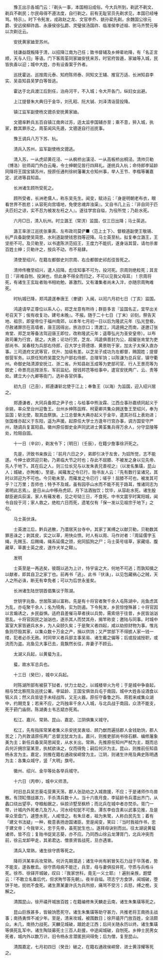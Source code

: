 <!-- { "loadSidebar": true } -->
　　豫王出示各城门云：『剃头一事，本国相沿成俗。今大兵所到，剃武不剃文、剃兵不剃民；尔民毋得不遵法度，自行剃之。前有无耻官员先剃求见，本国已经唾骂。特示』。时下令髡发，戎政赵之龙、文官李乔、姚孙棐先剃，余魏国公徐元爵、安远侯柳祚昌、永康侯徐弘爵、灵璧侯汤国祚、临淮侯李述祖、驸马齐赞元等以次剃讫云。

　　安抚黄家廸至苏州。

　　钱谦益既叛降于清，以招降江南为己任；致书督辅及乡绅辈劝降，有「名正言顺，天与人归」等语。门下客周荃同家廸安抚来苏，时官府皆遁，家廸等入城，民皆执香以迎；城中大姓，亦有设香案于外者。

　　巡抚霍达、巡按周元泰、知府陈师泰、同知文王辅、推官万适、长洲知县李实、吴县知县吴梦白等皆逃。

　　霍达于北兵渡江后到任，泊舟河干，不入城；令大开各门，纵妇女出避。

　　上江提督朱大典归于金华，刘孔昭、阮大铖、刘泽清诣营投降。

　　镇江监军副使杨文骢杀安抚黄家廸。

　　文骢率黔兵五百自镇江南奔过苏，适太监李国辅亦至；乘不意，猝入城，执家，数其罪杀之。周荃闻风先遁，文骢遂自行巡抚事。

　　豫王调兵八万下苏、杭。

　　清兵入苏州，监军副使杨文骢逃。

　　清入苏，一从虎邱黄花泾、一从枫桥出潢泾、一从高板桥出桐泾。清帅贝勒（博洛）驻师阊门外白云庵，令士绅朝见皆行四拜礼。遂统兵入杭；命侍郎李延龄同降将王国宝镇苏州，授原任通判徐树藩署太仓知州事，举人王节、李楷等署嘉定、武进等县知县。

　　长洲诸生顾所受死之。

　　顾所受者，长洲老儒人，称东吴先生。闻变，赋诗云：『身是明朝老布衣，眼看世界不胜悲；从容死向宫墙地，免使忠魂弃浊渠』。又自书几上云：『非自同于匹夫匹妇之谅，实不忍为被发左衽之人』。遂往学宫自缢，为役所觉；乃赴水死。

　　六月□日，清入杭州。时立潞王（常淓）监国，仅三日出降；马士英逃。

　　潞王率浙江巡抚张秉真、左布政司莫俨■〈范上土下〉、督粮道副使王敬锡、杭严兵备副使吴简思、水利道副使钱思驺等迎降。马士英至杭，拟复奉立潞王，王坚拒不可。及贝勒至，以书遣陈洪范招王，王度力不能抗，遂身诣其营，请勿杀害百姓士绅；贝勒许之，按兵不动，市不易肆。

　　清使至绍兴，在籍左都御史刘宗周、右佥都御史祁彪佳皆死之。

　　清帅传檄至绍兴，遣人招降。彪佳知事不可为，投河死。宗周则绝粒死；其言日：『非难自刎、投渊也，但此身不得全而归之，不可以见我父母耳』！宗周将死，有诸生王玄趾者贻书相劝勉，甚激烈。又有潘集者尚未入泮，亦随宗周殉难死。

　　时杭城已降，郑鸿逵遂奉唐王（聿键）入闽，以闰六月初七日（丁亥）监国。

　　鸿逵请早正尊位以系人心，郑芝龙意有所待；群臣多言『监国名正，宜早出关号召天下；俟有收复功，建号未晚』。不报。随于二十七日（丁末）卯刻，祭告天地、祖宗，即皇帝位于福州南郊，以本年七月初一日以后为隆武元年（弘光登极，尽赦诸罪宗在高墙者，唐王因得出，旅泊京口；清渡江，鸿逵拥之而南，遂邀订张肯堂、郑芝龙等备法驾迎唐王即位，改称隆武元年；遥尊弘光为圣安皇帝）。以布政司署为行宫，居之。大赦；论功行赏，芝龙、鸿逵俱晋封为公，超擢张肯堂为吏部尚书、吴春枝为兵部右侍郎，召大学士蒋德璟、黄景昉于家，加太子太保入直办事。三司道府文武等官，优升、加级有差。以芝龙子成功为左都督，赐国姓；提督御营军务。以原任知府吴震交为户部右侍郎，总理军饷；以陈谦为总兵官，镇守衢州。命御史陆清源安抚江、浙二省。升知县赵玉成等为吏部司官、行人王景亮等为御史；命景亮巡按浙东、军前监纪。授钱邦芑等给事中，遣官安抚两广、云、贵等处。建立大小九卿等衙门，选补各官供事。

　　初九日（己丑），郑遵谦斩北使于江上；奉鲁王（以海）为监国，迎入绍兴居之。

　　郑遵谦者，大同兵备郑之尹子也；与给事中熊汝霖、江西佥事孙嘉绩同起义于余姚，率众至台州迎鲁王。台州乡绅陈函辉、柯夏卿共集众拥送鲁王至绍兴，奉为监国；斩北使，取其血祭旗。上江总督朱大典亦起义于金华，遣其孙珏上表劝进；张国维亦起义于东阳，遥为声援。起原任大学士方逢年行宫办事，调方国安守严州，随调兵复富阳县。徽州原任御史金声同武进士黄荃集兵得万余人，分守显陵等处，险阻自固。

　　十一日（辛卯），剃发令下；〔明日〕（壬辰），在籍少詹事徐汧死之。

　　先是，汧致书亲族云：『前月六日之夕，弟即引决于左舍，为奴所觉，志不能遂。今绅士欲郊迎贝勒，乃弟临大节之时也；存此不屈膝、不被发之身以见先帝、先人于地下。其在后之人，则三位长兄与以发朱表兄善视之』（以发名集璜，昆山人；城破，亦殉难）。至是，闻薙发之令已行，贻书友人云：『先有数行呈诸兄，其时以郊迎为不可也。今贝勒未至，而薙发之令已行；嗟乎！屈膝不可也，被发其可乎？江万里；吾师也；特予不及城，虽有园亭山水而不能不死于路耳，惟诸同志为弟明此志焉』。是日从山中移舟虎邱，月下沽酒独饮；饮毕，从容赴水死。诸生殷献臣避兵荻溪，家人有薙发者，见之号恸三日，不食死。中书文震亨时寓阳城，闻令自投于河；家人救之，绝粒六日而死，遗笔仅有「保一发以见祖宗于地下」之句。

　　马士英伏诛。

　　士英渡江后，黔兵逃散，乃潜居天台寺中。其家丁某缚之以献贝勒，贝勒数其罪恶诛之；剥其皮，实之以草，用快众愤。时人有以周、马作对者：『周延儒字玉绳，先赐玉、后赐绳，绳系延儒之颈，宛同狐狗之尸；马士英号瑶草，家藏瑶、腹藏草，草裹士英之皮，遂作犬羊之鞹』。

　　发明

　　士英至是一再逃矣，彼既以逃为上计，恃宇宙之大，何地不可逃；而孰知擒之以献者，即其自卫之家丁也。前再书「逃」、此书『伏诛」，以见包藏祸心之贼，天人之所必诛，断无有幸免者；可以为后世永鉴矣。

　　长洲诸生陆世钥首倡集议于陈湖。

　　世钥字兆鱼，世居陈湖以富称。先是有十将官者聚千余人屯陈湖中，兆鱼虑其为乱，亦屯聚千余人；名为犄角，实为防遏。下令髡发，乡民惊惶殊甚；十将官因以言煽诱之，乡民益惧。适府县差催马草者挟以兵势，需索倍于往昔，乡民皆汹汹思乱。十将官因民之汹汹也，遂杀其人而焚其舟，揭竿称变；邀陆与同事。时城中富室大家皆避兵水乡，为人朵颐久矣；于是聚义者四起，咸以劫掠财物为事。惟兆鱼则尽毁其家，以集众数十万金之产，捐以供饷；又严禁部下不得掳人家一钱一缕，犯者必杀无赦。时同举义者兵部主事吴易、诸生戴之偏等；后或投诚授职，或流而为盗。兆鱼见大事已去，竟飘然长往，弃妻子不顾云。

　　太湖义兵起，以黄蜚为主。

　　蜚，故水军总兵也。

　　十三日（癸巳），城中义兵起。

　　时陈湖所部有被获下狱者，伏力士劫之，以城楼举火为号；于是城中争奋起，相与焚北察院及巡抚公署。李延龄、王国宝俱敛兵屯于南园，城中大姓各设酒食以犒义兵；然义兵皆徒手未经战阵，又无火器。原任守备鲁之玙、蒋若来咸集众湖中，约期克复；若来不应，之玙独率千余人入城，与北兵战于南园，众溃不能支，死于葑门庙侧，陈湖勇士韦志斌亦死焉。

　　松江、嘉兴、常熟、昆山、嘉定、江阴俱集义城守。

　　松江，先有指挥常某者集义杀安抚吴衷垣、顾乃猷而遍括郡人金钱助饷，郡人苦之；乃共敦请原任两广总督沈犹龙为主。嘉兴，则推吏部尚书徐石麒、编修屠象美为主；新任兵备吴简思闻变，从水关出。常熟，先推原任知州严栻为主，既而总兵何沂拥宗室某至，执栻欲诛之，仅而得免；嗣后何沂为主。昆山，则推前任知县杨永言为主。嘉定，则推在籍右通政侯峒曾为主。江阴，则诸生许用及典史陈明遇为主：各集众城守，竖「大明」旗号。

　　徽州、绍兴、金华等处各举兵城守。

　　十六日（丙申），城中义师溃。

　　时旧总兵吴志葵屯营黄天荡，郡人张劭劝之入城救援，不应；于是诸师作鸟兽散。有顶缸僧战甚力，手杀清兵数十人。当十六夜月食，李延龄令兵潜出齐门，从蠡口绕出望亭，夺粮船据之，纵掠浒墅至枫桥；而北兵在城中者亦焚杀。胥门一带，计城内外死者几及万人，河水经旬犹不可食。潭东李伯含素以武事见推，及是率众至盘门，遽堕水死，人咸惜之。有朱旦者，祖为朱鹭，人称白民先生；着有「建文书法疑」一种，极意表扬逊国诸臣。至是闻变，笑曰：『当时我祖作书，忠于建文帝；今我举义，忠于先帝，虽死犹生也』。遂拜母诀别而出。往太湖说黄蜚诸师，皆不应；复贻书促吴志葵，亦不应。乃同西山徐云龙薄胥门，北兵冲突而前，徐云龙卸甲走，其弟君达、僧景贤皆战死，旦亦遇害。

　　清兵入常熟，诸生徐守质等死之。

　　降将洪某率兵攻常熟，何沂先期潜逃；诸生中尚有躬冒矢石力战于华荡者，势不能支，遂各散去。徐守质母病不能迁，兵至，母与妻俱投井死，守质与兵格斗死。徐市、徐铎开城破，叹曰：『我家世科，竟无一义士耶』！遍别亲族，题壁云：『不敢立名垂后代，但求殉节答先朝』。夜半自缢。项志宁方食饼，闻城破，堕饼于地，扼吭不食死。诸生萧某妻许氏为兵所掠，痛骂不受污；兵怒，缚之桅，支解之。

　　清围昆山，徐开禧开城放百姓；在籍编修朱天麟走云南，诸生朱集璜等死之。

　　昆山巨族甚多，皆输饷愿死守。诸生朱集璜等助守甚力，共推老将王南扬主战事；南扬勇悍不减少年。至是，清来攻城，被围数日；徐开禧开门放百姓，全活颇众。未几，南扬力战死。天麟见城破，踉跄走江西；后间关随永历以终。诸生集璜等俱死乱军中。诸生陶琰募死士三百人赴援，中途闻城破，自刎死。乡绅士民男女死者，城内外以数万计。旧令杨永言潜匿民间得免；后为僧，复至昆山。

　　清围嘉定，七月初四日（癸丑）破之，在籍右通政侯峒曾、进士黄淳耀等死之。

